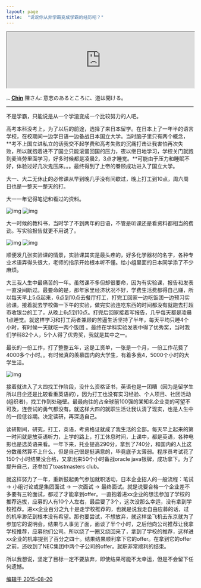 ```yaml
---
layout: page
title:  "说说你从非学霸变成学霸的经历吧？" 
---
```


<iframe src="https://randoruf.github.io/cs_course/xueba/life.html" width="100%"  title="Life Timer"></iframe>

<span><img src="https://raw.githubusercontent.com/haohua-li/photo-asset-repo/main/imgs/v2-e102d785c87e09c105bfab01fc45c89b_xl.jpg" alt="img" style="zoom: 25%;" /> **[Chin](https://www.zhihu.com/people/chen-cun-cun)** 陳さん: 意志のあるところに、道は開ける。</span>

----

不是学霸，只能说是从一个学渣变成一个比较努力的人吧。

高考本科没考上，为了以后的前途，选择了来日本留学。在日本上了一年半的语言学校，在校期间一边学日语一边备战日本国立大学。当时脑子里只有两个概念，**考不上国立进私立的话我交不起学费和高考失败的沉痛打击让我害怕再次失败，所以就抱着进不了国立只能滚蛋回国的压力，夜以继日地学习，学校关门就跑到麦当劳里面学习，好多时候都是凌晨2，3点才睡觉。**可能由于压力和睡眠不好，体验过好几次鬼压床。。。最终得到了上帝的眷顾成功进入了国立大学。

大一、大二无休止的必修课从早到晚几乎没有间歇过，晚上打工到10点，周六周日也是一整天一整天的打。

大一一年记得笔记和看过的资料。

![img](https://raw.githubusercontent.com/haohua-li/photo-asset-repo/main/imgs/image001.jpg)
![img](https://raw.githubusercontent.com/haohua-li/photo-asset-repo/main/imgs/image003.jpg)

大一时候的教科书，当时学了不到两年的日语，不管是听课还是看资料都相当的费劲。写实验报告就更不用说了。

![img](https://raw.githubusercontent.com/haohua-li/photo-asset-repo/main/imgs/image005.jpg)
![img](https://raw.githubusercontent.com/haohua-li/photo-asset-repo/main/imgs/image007.jpg)

顺便发几张实验课的情景，实验课其实是最头疼的，好多化学器材的名字，各种专业术语弄得头很大，老师的指示开始根本听不懂。给小组里面的日本同学添了不少麻烦。

大三我人生中最痛苦的一年。虽然课不多但却很要命，因为有实验课，报告和发表一直没间断过。最要命的是，那年家里经济状况不好，学费生活费都得自己赚，所以每天早上5点起来，6点到10点去餐厅打工，打完工回家一边吃饭团一边预习实验课。接着就去学校做一下午的实验，做完实验连吃东西的时间都没有就跑去打超市收银台的工了，从晚上6点到10点。打完后回家接着写报告，几乎每天都是凌晨1点睡觉。就这样学习和打工两者兼顾的苦逼生活坚持了半年，每天平均只睡4个小时，有时候一天就吃一两个饭团 。最终在学科实验发表中得了优秀奖，当时我们学科82个人，5个人得了优秀奖，我就是其中之一。

最长的一份工作，打了整整五年，这是工资单，一张是一个月，一份工作花费了4000多个小时。。有时候真的羡慕国内的大学生，有着多我4，5000个小时的大学生活。

![img](https://raw.githubusercontent.com/haohua-li/photo-asset-repo/main/imgs/image009.jpg)

接着就进入了大四找工作阶段，没什么资格证书，英语也是一团糟（因为是留学生所以日企还是比较看重英语的），因为打工也没有实习经验、个人项目、社团活动(组织者)，找工作到处碰壁。最最向往的占全球前100强的某知名企业变的可望不可及，连尝试的勇气都没有。就这样大四的就职生活让我认清了现实，也是人生中的一段低谷期。决定读研，再深造自己。

读研期间，研究，打工，英语，考资格证就成了我生活的全部。每天早上起来的第一时间就是放英语听力，上学的路上，打工休息时间，上课中，都是英语，各种电影也是选英语来看。一年下来，托业提高290分，拿到了740分，和国内的人比这分数虽然算不上什么，但是自己很是挺满意的，毕竟底子太薄弱。程序员考试花了150个小时结果没合格，又拿出来50个小时备战oracle java银牌，成功拿下。为了提升自己，还参加了toastmasters club。

就这样努力了一年，重新鼓起勇气参加就职活动，日本企业招人的一般流程：笔试 -> 小组讨论或是集团面试 -> 一次面试 -> 最终面试。就是说要合格一个企业差不多要有三轮面试，都过了才能拿到offer。一直抱着进xx企业的想法参加了学校的推荐选拔，应募的人有10个人左右，最后要了3个，这次没那么幸运，没有拿到学校推荐。进xx企业百分之九十是走学校推荐的，也就是说我走自由应募的话，过的机率渺茫到根本没有希望。那也要尝试，不想放弃，就这样坐飞机去东京就为了参加它的说明会。结果与人事见了面，面谈了半个小时，之后他向公司推荐让我拿学校推荐，应募他们公司。所以绕了一圈又绕回来了，拿到了学校的推荐，这样进xx企业的机率提到了百分之四十。结果结果顺利拿下它的offer。在拿到它的offer之前，还收到了NEC集团中两个子公司的offer。就职非常顺利的结束。

所以我想说，坚定了目标一定不要放弃，即使结果可能不太幸运，但是不会留下任何遗憾。

[编辑于 2015-08-20](https://www.zhihu.com/question/23539023/answer/49652780)

